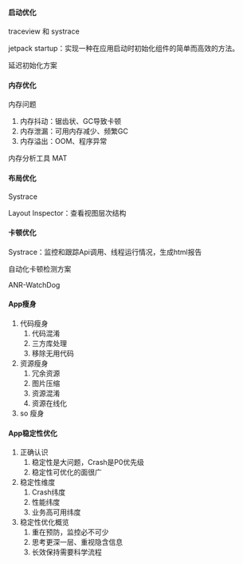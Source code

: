 #### 启动优化

traceview 和 systrace 

jetpack startup：实现一种在应用启动时初始化组件的简单而高效的方法。

延迟初始化方案



#### 内存优化

内存问题

1. 内存抖动：锯齿状、GC导致卡顿
2. 内存泄漏：可用内存减少、频繁GC
3. 内存溢出：OOM、程序异常

内存分析工具 MAT



#### 布局优化

Systrace

Layout Inspector：查看视图层次结构



#### 卡顿优化

Systrace：监控和跟踪Api调用、线程运行情况，生成html报告

自动化卡顿检测方案

ANR-WatchDog



#### App瘦身

1. 代码瘦身
   1. 代码混淆
   2. 三方库处理
   3. 移除无用代码
2. 资源瘦身
   1. 冗余资源
   2. 图片压缩
   3. 资源混淆
   4. 资源在线化
3. so 瘦身

#### App稳定性优化

1. 正确认识
   1. 稳定性是大问题，Crash是P0优先级
   2. 稳定性可优化的面很广
2. 稳定性维度
   1. Crash纬度
   2. 性能纬度
   3. 业务高可用纬度
3. 稳定性优化概览
   1. 重在预防，监控必不可少
   2. 思考更深一层、重视隐含信息
   3. 长效保持需要科学流程
